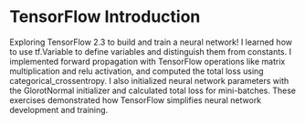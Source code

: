# TensorFlow Introduction
Exploring TensorFlow 2.3 to build and train a neural network! I learned how to use tf.Variable to define variables and distinguish them from constants. I implemented forward propagation with TensorFlow operations like matrix multiplication and relu activation, and computed the total loss using categorical_crossentropy. I also initialized neural network parameters with the GlorotNormal initializer and calculated total loss for mini-batches. These exercises demonstrated how TensorFlow simplifies neural network development and training.
